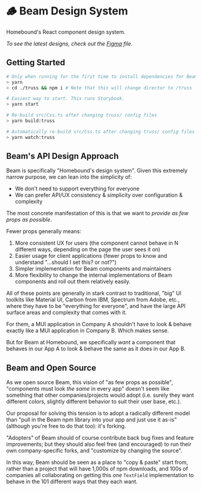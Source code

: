 # 🪵 Beam Design System

Homebound's React component design system.

_To see the latest designs, check out the [Figma](https://www.figma.com/file/aWUE4pPeUTgrYZ4vaTYZQU/%E2%9C%A8Beam-Design-System-Refresh?node-id=0%3A1) file._

## Getting Started

```bash
# Only when running for the first time to install dependencies for Beam & Truss
> yarn
> cd ./truss && npm i # Note that this will change director to /truss

# Easiest way to start. This runs Storybook.
> yarn start

# Re-build src/Css.ts after changing truss/ config files
> yarn build:truss

# Automatically re-build src/Css.ts after changing truss/ config files
> yarn watch:truss
```

## Beam's API Design Approach

Beam is specifically "Homebound's design system". Given this extremely narrow purpose, we can lean into the simplicity of:

- We don't need to support everything for everyone
- We can prefer API/UX consistency & simplicity over configuration & complexity

The most concrete manifestation of this is that we want to _provide as few props as possible_.

Fewer props generally means:

1. More consistent UX for users (the component cannot behave in N different ways, depending on the page the user sees it on)
2. Easier usage for client applications (fewer props to know and understand "...should I set this? or not?")
3. Simpler implementation for Beam components and maintainers
4. More flexibility to change the internal implementations of Beam components and roll out them relatively easily.

All of these points are generally in stark contrast to traditional, "big" UI toolkits like Material UI, Carbon from IBM, Spectrum from Adobe, etc., where they have to be "everything for everyone", and have the large API surface areas and complexity that comes with it.

For them, a MUI application in Company A shouldn't have to look & behave exactly like a MUI application in Company B. Which makes sense.

But for Beam at Homebound, we specifically _want_ a component that behaves in our App A to look & behave the same as it does in our App B.

## Beam and Open Source

As we open source Beam, this vision of "as few props as possible", "components must look _the same_ in every app" doesn't seem like something that other companies/projects would adopt (i.e. surely they want different colors, slightly different behavior to suit their user base, etc.).

Our proposal for solving this tension is to adopt a radically different model than "pull in the Beam npm library into your app and just use it as-is" (although you're free to do that too): it's forking.

"Adopters" of Beam should of course contribute back bug fixes and feature improvements; but they should also feel free (and encouraged) to run their own company-specific forks, and "customize by changing the source".

In this way, Beam should be seen as a place to "copy & paste" start from, rather than a project that will have 1,000s of npm downloads, and 100s of companies all collaborating on getting this _one_ `TextField` implementation to behave in the 101 different ways that they each want.

